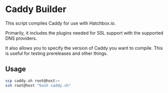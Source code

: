 # Caddy Builder

This script compiles Caddy for use with Hatchbox.io.

Primarily, it includes the plugins needed for SSL support with the supported DNS providers.

It also allows you to specify the version of Caddy you want to compile. This is useful for testing prereleases and other things.

## Usage

```bash
scp caddy.sh root@host:~
ssh root@host "bash caddy.sh"
```
